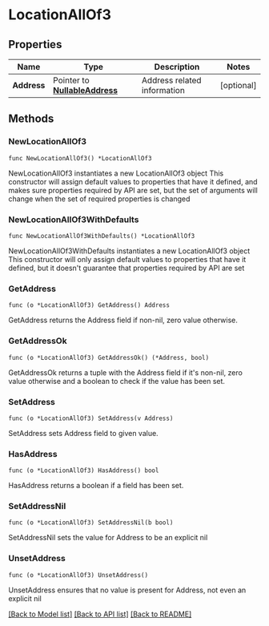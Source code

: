 # LocationAllOf3

## Properties

Name | Type | Description | Notes
------------ | ------------- | ------------- | -------------
**Address** | Pointer to [**NullableAddress**](address.md) | Address related information | [optional] 

## Methods

### NewLocationAllOf3

`func NewLocationAllOf3() *LocationAllOf3`

NewLocationAllOf3 instantiates a new LocationAllOf3 object
This constructor will assign default values to properties that have it defined,
and makes sure properties required by API are set, but the set of arguments
will change when the set of required properties is changed

### NewLocationAllOf3WithDefaults

`func NewLocationAllOf3WithDefaults() *LocationAllOf3`

NewLocationAllOf3WithDefaults instantiates a new LocationAllOf3 object
This constructor will only assign default values to properties that have it defined,
but it doesn't guarantee that properties required by API are set

### GetAddress

`func (o *LocationAllOf3) GetAddress() Address`

GetAddress returns the Address field if non-nil, zero value otherwise.

### GetAddressOk

`func (o *LocationAllOf3) GetAddressOk() (*Address, bool)`

GetAddressOk returns a tuple with the Address field if it's non-nil, zero value otherwise
and a boolean to check if the value has been set.

### SetAddress

`func (o *LocationAllOf3) SetAddress(v Address)`

SetAddress sets Address field to given value.

### HasAddress

`func (o *LocationAllOf3) HasAddress() bool`

HasAddress returns a boolean if a field has been set.

### SetAddressNil

`func (o *LocationAllOf3) SetAddressNil(b bool)`

 SetAddressNil sets the value for Address to be an explicit nil

### UnsetAddress
`func (o *LocationAllOf3) UnsetAddress()`

UnsetAddress ensures that no value is present for Address, not even an explicit nil

[[Back to Model list]](../README.md#documentation-for-models) [[Back to API list]](../README.md#documentation-for-api-endpoints) [[Back to README]](../README.md)


